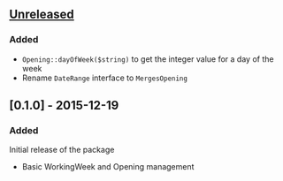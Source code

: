 ## [Unreleased]
### Added
- `Opening::dayOfWeek($string)` to get the integer value for a day of the week
- Rename `DateRange` interface to `MergesOpening`

## [0.1.0] - 2015-12-19
### Added
Initial release of the package
- Basic WorkingWeek and Opening management

[Unreleased]: https://github.com/krzystof/business-calendar/compare/v0.1...HEAD
